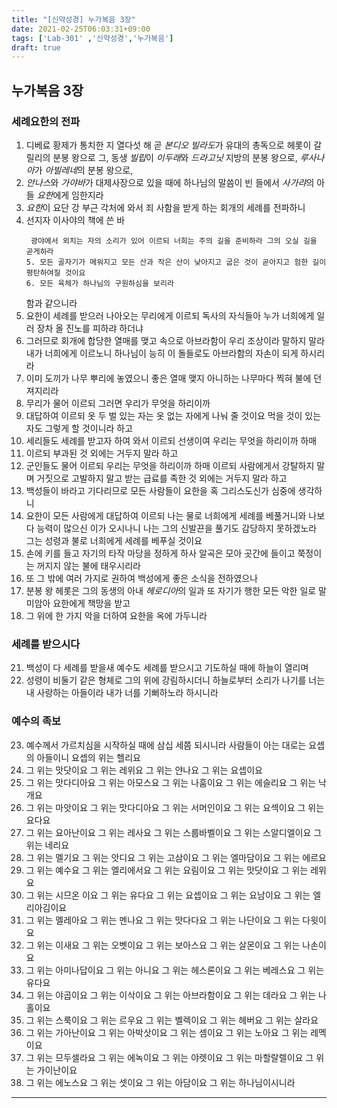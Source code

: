 ```yaml
---
title: "[신약성경] 누가복음 3장"
date: 2021-02-25T06:03:31+09:00
tags: ['Lab-301' ,'신약성경','누가복음']
draft: true
---
```

## 누가복음 3장
### 세례요한의 전파
1. 디베료 황제가 통치한 지 열다섯 해 곧 *본디오 빌라도*가 유대의 총독으로 헤롯이 갈릴리의 분봉 왕으로 그, 동생 *빌립*이 *이두래*와 *드라고닛* 지방의 분봉 왕으로, *루사나아*가 *아빌레네*의 분봉 왕으로,
2. *안나스*와 *가야바*가 대제사장으로 있을 때에 하나님의 말씀이 빈 들에서 *사가랴*의 아들 *요한*에게 임한지라
3. *요한*이 요단 강 부근 각처에 와서 죄 사함을 받게 하는 회개의 세례를 전파하니
4. 선지자 이사야의 책에 쓴 바
    ```
     광야에서 외치는 자의 소리가 있어 이르되 너희는 주의 길을 준비하라 그의 오실 길을 곧게하라   
   5. 모든 골자기가 메워지고 모든 산과 작은 산이 낮아지고 굽은 것이 곧아지고 험한 길이 평탄하여질 것이요
   6. 모든 육체가 하나님의 구원하심을 보리라
    ```
   함과 같으니라
7. 요한이 세례를 받으러 나아오는 무리에게 이르되 독사의 자식들아 누가 너희에게 일러 장차 올 진노를 피하랴 하더냐
8. 그러므로 회개에 합당한 열매를 맺고 속으로 아브라함이 우리 조상이라 말하지 말라 내가 너희에게 이르노니 하나님이 능히 이 돌들로도 아브라함의 자손이 되게 하시리라
9. 이미 도끼가 나무 뿌리에 놓였으니 좋은 열매 맺지 아니하는 나무마다 찍혀 불에 던져지리라
10. 무리가 물어 이르되 그러면 우리가 무엇을 하리이까
11. 대답하여 이르되 옷 두 벌 있는 자는 옷 없는 자에게 나눠 줄 것이요 먹을 것이 있는 자도 그렇게 할 것이니라 하고
12. 세리들도 세례를 받고자 하여 와서 이르되 선생이여 우리는 무엇을 하리이까 하매
13. 이르되 부과된 것 외에는 거두지 말라 하고
14. 군인들도 물어 이르되 우리는 무엇을 하리이까 하매 이르되 사람에게서 강탈하지 말며 거짓으로 고발하지 말고 받는 급료를 족한 것 외에는 거두지 말라 하고
15. 백성들이 바라고 기다리므로 모든 사람들이 요한을 혹 그리스도신가 심중에 생각하니
16. 요한이 모든 사람에게 대답하여 이르되 나는 물로 너희에게 세례를 베풀거니와 나보다 능력이 많으신 이가 오시나니 나는 그의 신발끈을 풀기도 감당하지 못하겠노라 그는 성령과 불로 너희에게 세례를 베푸실 것이요
17. 손에 키를 들고 자기의 타작 마당을 정하게 하사 알곡은 모아 곳간에 들이고 쭉정이는 꺼지지 않는 불에 태우시리라
18. 또 그 밖에 여러 가지로 권하여 백성에게 좋은 소식을 전하였으나
19. 분봉 왕 헤롯은 그의 동생의 아내 *헤로디아*의 일과 또 자기가 행한 모든 악한 일로 말미암아 요한에게 책망을 받고
20. 그 위에 한 가지 악을 더하여 요한을 옥에 가두니라
### 세례를 받으시다
21. 백성이 다 세례를 받을새 예수도 세례를 받으시고 기도하실 때에 하늘이 열리며
22. 성령이 비둘기 같은 형체로 그의 위에 강림하시더니 하늘로부터 소리가 나기를 너는 내 사랑하는 아들이라 내가 너를 기뻐하노라 하시니라
### 예수의 족보
23. 예수께서 가르치심을 시작하실 때에 삼십 세쯤 되시니라 사람들이 아는 대로는 요셉의 아들이니 요셉의 위는 헬리요
24. 그 위는 맛닷이요 그 위는 레위요 그 위는 얀나요 그 위는 요셉이요
25. 그 위는 맛다디아요 그 위는 아모스요 그 위는 나훔이요 그 위는 에슬리요 그 위는 낙개요
26. 그 위는 마앗이요 그 위는 맛다디아요 그 위는 서머인이요 그 위는 요섹이요 그 위는 요다요
27. 그 위는 요아난이요 그 위는 레사요 그 위는 스룹바벨이요 그 위는 스알디엘이요 그 위는 네리요
28. 그 위는 멜기요 그 위는 앗디요 그 위는 고삼이요 그 위는 엘마담이요 그 위는 에르요
29. 그 위는 예수요 그 위는 엘리에서요 그 위는 요림이요 그 위는 맛닷이요 그 위는 레위요
30. 그 위는 시므온 이요 그 위는 유다요 그 위는 요셉이요 그 위는 요남이요 그 위는 엘리아김이요
31. 그 위는 멜레아요 그 위는 멘나요 그 위는 맛다다요 그 위는 나단이요 그 위는 다윗이요
32. 그 위는 이새요 그 위는 오벳이요 그 위는 보아스요 그 위는 살몬이요 그 위는 나손이요
33. 그 위는 아미나답이요 그 위는 아니요 그 위는 헤스론이요 그 위는 베레스요 그 위는 유다요 
34. 그 위는 야곱이요 그 위는 이삭이요 그 위는 아브라함이요 그 위는 데라요 그 위는 나홀이요
35. 그 위는 스룩이요 그 위는 르우요 그 위는 벨렉이요 그 위는 헤버요 그 위는 살라요
36. 그 위는 가아난이요 그 위는 아박삿이요 그 위는 셈이요 그 위는 노아요 그 위는 레멕이요
37. 그 위는 므두셀라요 그 위는 에녹이요 그 위는 야렛이요 그 위는 마할랄렐이요 그 위는 가이난이요
36. 그 위는 에노스요 그 위는 셋이요 그 위는 아담이요 그 위는 하나님이시니라
****

    
   



